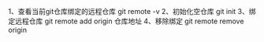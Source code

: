 1、查看当前git仓库绑定的远程仓库
   git remote -v
2、初始化空仓库
   git init
3、绑定远程仓库
   git remote add origin 仓库地址
4、移除绑定
   git remote remove origin
